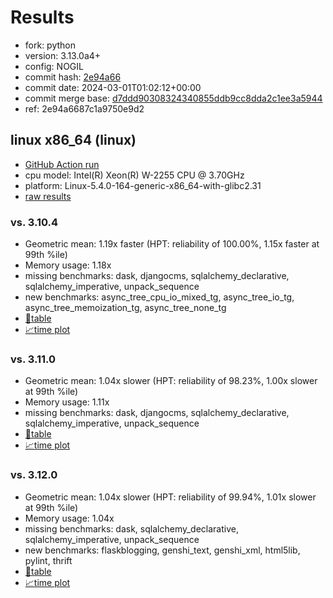 # Results

- fork: python
- version: 3.13.0a4+
- config: NOGIL
- commit hash: [2e94a66](https://github.com/python/cpython/commit/2e94a66)
- commit date: 2024-03-01T01:02:12+00:00
- commit merge base: [d7ddd90308324340855ddb9cc8dda2c1ee3a5944](https://github.com/python/cpython/commit/d7ddd90308324340855ddb9cc8dda2c1ee3a5944)
- ref: 2e94a6687c1a9750e9d2

## linux x86_64 (linux)

- [GitHub Action run](https://github.com/faster-cpython/benchmarking/actions/runs/9064106501)
- cpu model: Intel(R) Xeon(R) W-2255 CPU @ 3.70GHz
- platform: Linux-5.4.0-164-generic-x86_64-with-glibc2.31
- [raw results](bm-20240301-linux-x86_64-python-2e94a6687c1a9750e9d2-3.13.0a4%2B-2e94a66.json)

### vs. 3.10.4

- Geometric mean: 1.19x faster (HPT: reliability of 100.00%, 1.15x faster at 99th %ile)
- Memory usage: 1.18x
- missing benchmarks: dask, djangocms, sqlalchemy_declarative, sqlalchemy_imperative, unpack_sequence
- new benchmarks: async_tree_cpu_io_mixed_tg, async_tree_io_tg, async_tree_memoization_tg, async_tree_none_tg
- [📄table](bm-20240301-linux-x86_64-python-2e94a6687c1a9750e9d2-3.13.0a4%2B-2e94a66-vs-3.10.4.md)
- [📈time plot](bm-20240301-linux-x86_64-python-2e94a6687c1a9750e9d2-3.13.0a4%2B-2e94a66-vs-3.10.4.png)

### vs. 3.11.0

- Geometric mean: 1.04x slower (HPT: reliability of 98.23%, 1.00x slower at 99th %ile)
- Memory usage: 1.11x
- missing benchmarks: dask, djangocms, sqlalchemy_declarative, sqlalchemy_imperative, unpack_sequence
- [📄table](bm-20240301-linux-x86_64-python-2e94a6687c1a9750e9d2-3.13.0a4%2B-2e94a66-vs-3.11.0.md)
- [📈time plot](bm-20240301-linux-x86_64-python-2e94a6687c1a9750e9d2-3.13.0a4%2B-2e94a66-vs-3.11.0.png)

### vs. 3.12.0

- Geometric mean: 1.04x slower (HPT: reliability of 99.94%, 1.01x slower at 99th %ile)
- Memory usage: 1.04x
- missing benchmarks: dask, sqlalchemy_declarative, sqlalchemy_imperative, unpack_sequence
- new benchmarks: flaskblogging, genshi_text, genshi_xml, html5lib, pylint, thrift
- [📄table](bm-20240301-linux-x86_64-python-2e94a6687c1a9750e9d2-3.13.0a4%2B-2e94a66-vs-3.12.0.md)
- [📈time plot](bm-20240301-linux-x86_64-python-2e94a6687c1a9750e9d2-3.13.0a4%2B-2e94a66-vs-3.12.0.png)

